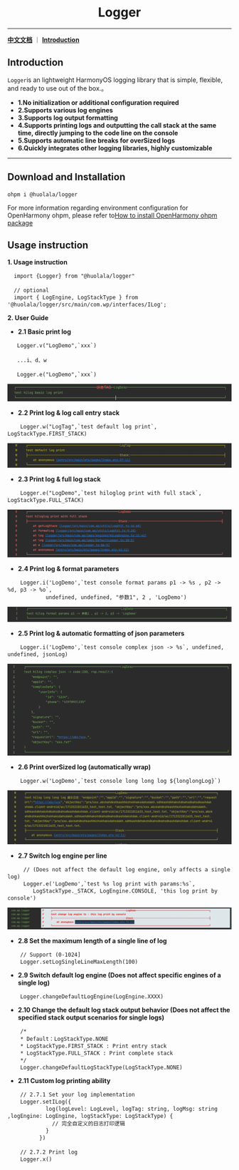 # <center>Logger</center>

-------------------------------------------------------------------------------
**[中文文档](README_CN.md)** ｜ **[Introduction](README.md)**

## Introduction

`Logger`is an lightweight HarmonyOS logging library that is simple, flexible, and ready to use out of the box.。

* **1.No initialization or additional configuration required**
* **2.Supports various log engines**
* **3.Supports log output formatting**
* **4.Supports printing logs and outputting the call stack at the same time, directly jumping to the code line on the console**
* **5.Supports automatic line breaks for overSized logs**
* **6.Quickly integrates other logging libraries, highly customizable**

-------------------------------------------------------------------------------

## Download and Installation
```shell
ohpm i @huolala/logger 
```
For more information regarding environment configuration for OpenHarmony ohpm, please refer to[How to install OpenHarmony ohpm package](https://gitee.com/openharmony-tpc/docs/blob/master/OpenHarmony_har_usage.md)
## Usage instruction
**1. Usage instruction**
 ```
   import {Logger} from "@huolala/logger"
   
   // optional
   import { LogEngine, LogStackType } from '@huolala/logger/src/main/com.wp/interfaces/ILog';
 ```

**2. User Guide**

* **2.1 Basic print log**

```
   Logger.v("LogDemo",`xxx`)
   
   ...i、d、w
   
   Logger.e("LogDemo",`xxx`)
```
![img.png](readmeImgs/img_0.png)

* **2.2 Print log & log call entry stack**

```
    Logger.w("LogTag",`test default log print`, LogStackType.FIRST_STACK)
```
![img.png](readmeImgs/img_1.png)

* **2.3 Print log & full log stack**

```
    Logger.e("LogDemo",`test hiloglog print with full stack`, LogStackType.FULL_STACK)
```
![img.png](readmeImgs/img_2.png)

* **2.4 Print log & format parameters**

```
    Logger.i('LogDemo',`test console format params p1 -> %s , p2 -> %d, p3 -> %o`, 
            undefined, undefined, "参数1", 2 , 'LogDemo')
```
![img_1.png](readmeImgs/img_3.png)

* **2.5 Print log & automatic formatting of json parameters**

```
    Logger.i('LogDemo',`test console complex json -> %s`, undefined, undefined, jsonLog)
```
![img.png](readmeImgs/img_4.png)

* **2.6 Print overSized log (automatically wrap)**

```
    Logger.w('LogDemo',`test console long long log ${longlongLog}`)
```
![img.png](readmeImgs/img_5.png)

* **2.7 Switch log engine per line**

```
     // (Does not affect the default log engine, only affects a single log)
     Logger.e('LogDemo',`test %s log print with params:%s`, 
        LogStackType._STACK, LogEngine.CONSOLE, 'this log print by console')
```
![img.png](readmeImgs/img_6.png)

* **2.8 Set the maximum length of a single line of log**

```
    // Support (0-1024]
    Logger.setLogSingleLineMaxLength(100) 
```

* **2.9 Switch default log engine (Does not affect specific engines of a single log)**

```
    Logger.changeDefaultLogEngine(LogEngine.XXXX)
```

* **2.10 Change the default log stack output behavior (Does not affect the specified stack output scenarios for single logs)**

```
    /*
    * Default：LogStackType.NONE
    * LogStackType.FIRST_STACK : Print entry stack
    * LogStackType.FULL_STACK : Print complete stack
    */
    Logger.changeDefaultLogStackType(LogStackType.NONE)
```

* **2.11 Custom log printing ability**

```
    // 2.7.1 Set your log implementation
    Logger.setILog({
            log(logLevel: LogLevel, logTag: string, logMsg: string ,logEngine: LogEngine, logStackType: LogStackType) {
              // 完全自定义的日志打印逻辑
            }
          })
          
    // 2.7.2 Print log
    Logger.x()
```




